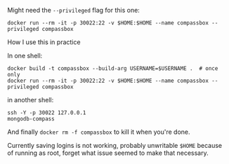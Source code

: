 Might need the `--privileged` flag for this one:

```shell
docker run --rm -it -p 30022:22 -v $HOME:$HOME --name compassbox --privileged compassbox
```

How I use this in practice

In one shell:

```shell
docker build -t compassbox --build-arg USERNAME=$USERNAME .  # once only
docker run --rm -it -p 30022:22 -v $HOME:$HOME --name compassbox --privileged compassbox
```

in another shell:

```shell
ssh -Y -p 30022 127.0.0.1
mongodb-compass
```

And finally `docker rm -f compassbox` to kill it when you're done.

Currently saving logins is not working, probably unwritable `$HOME` because of running as root,
forget what issue seemed to make that necessary.
